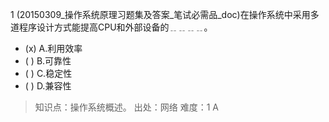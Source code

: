 1
(20150309_操作系统原理习题集及答案_笔试必需品_doc)在操作系统中采用多道程序设计方式能提高CPU和外部设备的﹎﹎﹎﹎。
- (x) A.利用效率 
- ( ) B.可靠性 
- ( ) C.稳定性 
- ( ) D.兼容性

> 知识点：操作系统概述。
> 出处：网络
> 难度：1
> A
